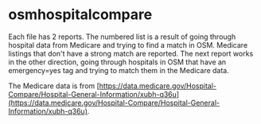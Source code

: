 # osmhospitalcompare

Each file has 2 reports. The numbered list is a result of going through hospital data from Medicare and trying to find a match in OSM. Medicare listings that don't have a strong match are reported. The next report works in the other direction, going through hospitals in OSM that have an emergency=yes tag and trying to match them in the Medicare data.

The Medicare data is from [https://data.medicare.gov/Hospital-Compare/Hospital-General-Information/xubh-q36u](https://data.medicare.gov/Hospital-Compare/Hospital-General-Information/xubh-q36u).